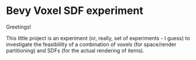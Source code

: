 # Bevy Voxel SDF experiment

Greetings!

This little project is an experiment (or, really, set of experiments - I guess) to investigate the feasiblility of a combination of voxels (for space/render partitioning) and SDFs (for the actual rendering of items).